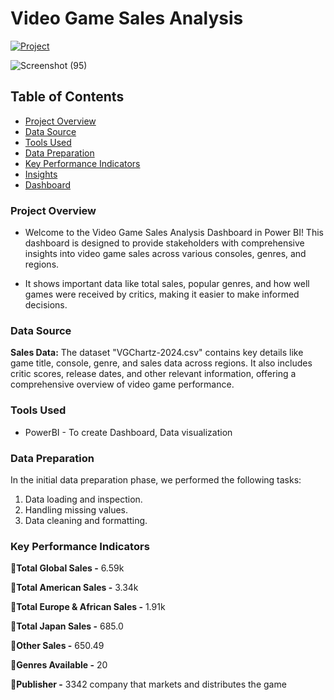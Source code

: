 # Video Game Sales Analysis

[![Project](https://img.shields.io/badge/Project-Video%20Game%20Sales%20Dashboard-40916c)](https://app.powerbi.com/groups/942329d0-e608-4663-ae8e-062a2b6ecdd8/reports/9ceae237-6be3-455f-8407-33b929ffd3e1/ReportSection?experience=power-bi)

![Screenshot (95)](https://github.com/user-attachments/assets/33413988-ce57-4b45-971b-5415569d707f)

## Table of Contents
- [Project Overview](#project-overview)
- [Data Source](#data-source)
- [Tools Used](#tools-used)
- [Data Preparation](#data-preparation)
- [Key Performance Indicators](#key-performance-indicators)
- [Insights](#insights)
- [Dashboard](#dashboard)

### Project Overview

- Welcome to the Video Game Sales Analysis Dashboard in Power BI! This dashboard is designed to provide stakeholders with comprehensive insights into video game sales across various consoles, genres, and regions.

- It shows important data like total sales, popular genres, and how well games were received by critics, making it easier to make informed decisions.

### Data Source
**Sales Data:** The dataset "VGChartz-2024.csv" contains key details like game title, console, genre, and sales data across regions. It also includes critic scores, release dates, and other relevant information, offering a comprehensive overview of video game performance.

### Tools Used

- PowerBI - To create Dashboard, Data visualization

### Data Preparation

In the initial data preparation phase, we performed the following tasks:
1. Data loading and inspection.
2. Handling missing values.
3. Data cleaning and formatting.

### Key Performance Indicators

📍**Total Global Sales -** 6.59k

📍**Total American Sales -** 3.34k

📍**Total Europe & African Sales -** 1.91k

📍**Total Japan Sales -** 685.0

📍**Other Sales -** 650.49

📍**Genres Available -** 20

📍**Publisher -** 3342 company that markets and distributes the game
